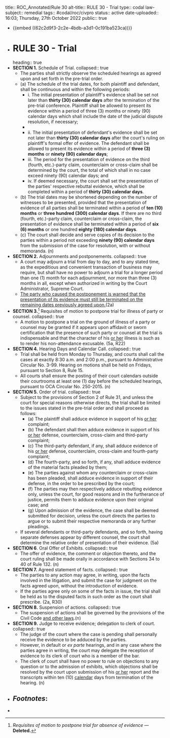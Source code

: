 title:: ROC_Annotated/Rule 30
alt-title:: RULE 30 - Trial
type:: codal
law-subject:: remedial
tags:: #codal/roc/civpro
status:: active
date-uploaded:: 16:03; Thursday, 27th October 2022
public:: true

- {{embed ((62c2d9f3-2c2e-4bdb-a3d1-0c191ba523ca))}}
- # RULE 30 - Trial
  heading:: true
- **SECTION 1.** Schedule of Trial.
  collapsed:: true
	- The parties shall strictly observe the scheduled hearings as agreed upon and set forth in the pre-trial order.
	- (a) The schedule of the trial dates, for both plaintiff and defendant, shall be continuous and within the following periods:
		- i. The initial presentation of plaintiff's evidence shall be set not later than **thirty (30) calendar days** after the termination of the pre-trial conference. Plaintiff shall be allowed to present its evidence within a period of three (3) months or ninety (90) calendar days which shall include the date of the judicial dispute resolution, if necessary;
		-
		- ii. The initial presentation of defendant's evidence shall be set not later than **thirty (30) calendar days** after the court's ruling on plaintiff's formal offer of evidence. The defendant shall be allowed to present its evidence within a period of **three (3) months** or **ninety (90) calendar days**;
		- iii. The period for the presentation of evidence on the third (fourth, etc.)-party claim, counterclaim or cross-claim shall be determined by the court, the total of which shall in no case exceed ninety (90) calendar days; and
		- iv. If deemed necessary, the court shall set the presentation of the parties' respective rebuttal evidence, which shall be completed within a period of **thirty (30) calendar days**.
	- (b) The trial dates may be shortened depending on the number of witnesses to be presented, provided that the presentation of evidence of all parties shall be terminated within a period of **ten (10) months** or **three hundred (300) calendar days**. If there are no third (fourth, etc.)-party claim, counterclaim or cross-claim, the presentation of evidence shall be terminated within a period of **six (6) months** or one hundred **eighty (180) calendar days**.
	- (c) The court shall decide and serve copies of its decision to the parties within a period not exceeding **ninety (90) calendar days** from the submission of the case for resolution, with or without memoranda. (n)
- **SECTION 2.** Adjournments and postponements.
  collapsed:: true
	- A court may adjourn a trial from day to day, and to any stated time, as the expeditious and convenient transaction of business may require, but shall have no power to adjourn a trial for a longer period than one (1) month for each adjournment, nor more than three (3) months in all, except when authorized in writing by the Court Administrator, Supreme Court.
	- <ins>The party who caused the postponement is warned that the presentation of its evidence must still be terminated on the remaining dates previously agreed upon.</ins>(2a)
- **SECTION 3.**[^1] Requisites of motion to postpone trial for illness of party or counsel.
  collapsed:: true
	- A motion to postpone a trial on the ground of illness of a party or counsel may be granted if it appears upon affidavit or sworn certification that the presence of such party or counsel at the trial is indispensable and that the character of his <ins>or her</ins> illness is such as to render his non-attendance excusable. (5a, R22)
- **SECTION 4.**  Hearing Days and Calendar Call.
  collapsed:: true
	- Trial shall be held from Monday to Thursday, and courts shall call the cases at exactly 8:30 a.m. and 2:00 p.m., pursuant to Administrative Circular No. 3-99. Hearing on motions shall be held on Fridays, pursuant to Section 8, Rule 15.
	- All courts shall ensure the posting of their court calendars outside their courtrooms at least one (1) day before the scheduled hearings, pursuant to OCA Circular No. 250-2015. (n)
- **SECTION 5.** Order of trial.
  collapsed:: true
	- Subject to the provisions of Section 2 of Rule 31, and unless the court for special reasons otherwise directs, the trial shall be limited to the issues stated in the pre-trial order and shall proceed as follows:
		- (a) The plaintiff shall adduce evidence in support of his <ins>or her</ins> complaint;
		- (b) The defendant shall then adduce evidence in support of his <ins>or her</ins> defense, counterclaim, cross-claim and third-party complaint;
		- (c) The third-party defendant, if any, shall adduce evidence of his <ins>or her</ins> defense, counterclaim, cross-claim and fourth-party complaint;
		- (d) The fourth-party, and so forth, if any, shall adduce evidence of the material facts pleaded by them;
		- (e) The parties against whom any counterclaim or cross-claim has been pleaded, shall adduce evidence in support of their defense, in the order to be prescribed by the court;
		- (f) The parties may then respectively adduce rebutting evidence only, unless the court, for good reasons and in the furtherance of justice, permits them to adduce evidence upon their original case; and
		- (g) Upon admission of the evidence, the case shall be deemed submitted for decision, unless the court directs the parties to argue or to submit their respective memoranda or any further pleadings.
	- If several defendants or third-party defendants, and so forth, having separate defenses appear by different counsel, the court shall determine the relative order of presentation of their evidence. (5a)
- **SECTION 6**. Oral Offer of Exhibits.
  collapsed:: true
	- The offer of evidence, the comment or objection thereto, and the court ruling shall be made orally in accordance with Sections 34 to 40 of Rule 132. (n)
- **SECTION 7.** Agreed statement of facts.
  collapsed:: true
	- The parties to any action may agree, in writing, upon the facts involved in the litigation, and submit the case for judgment on the facts agreed upon, without the introduction of evidence.
	- If the parties agree only on some of the facts in issue, the trial shall be held as to the disputed facts in such order as the court shall prescribe. (2a, R30)
- **SECTION 8.** Suspension of actions.
  collapsed:: true
	- The suspension of actions shall be governed by the provisions of the Civil Code <ins>and other laws</ins>.(n)
- **SECTION 9.** Judge to receive evidence; delegation to clerk of court.
  collapsed:: true
	- The judge of the court where the case is pending shall personally receive the evidence to be adduced by the parties.
	- However, in default or *ex parte* hearings, and in any case where the parties agree in writing, the court may delegate the reception of evidence to its clerk of court who is a member of the bar.
	- The clerk of court shall have no power to rule on objections to any question or to the admission of exhibits, which objections shall be resolved by the court upon submission of his <ins>or her</ins> report and the transcripts within ten (10) <ins>calendar</ins> days from termination of the hearing. (n)
- ## _Footnotes_:
- [^1]: _Requisites of motion to postpone trial for absence of evidence_ — **Deleted.**
